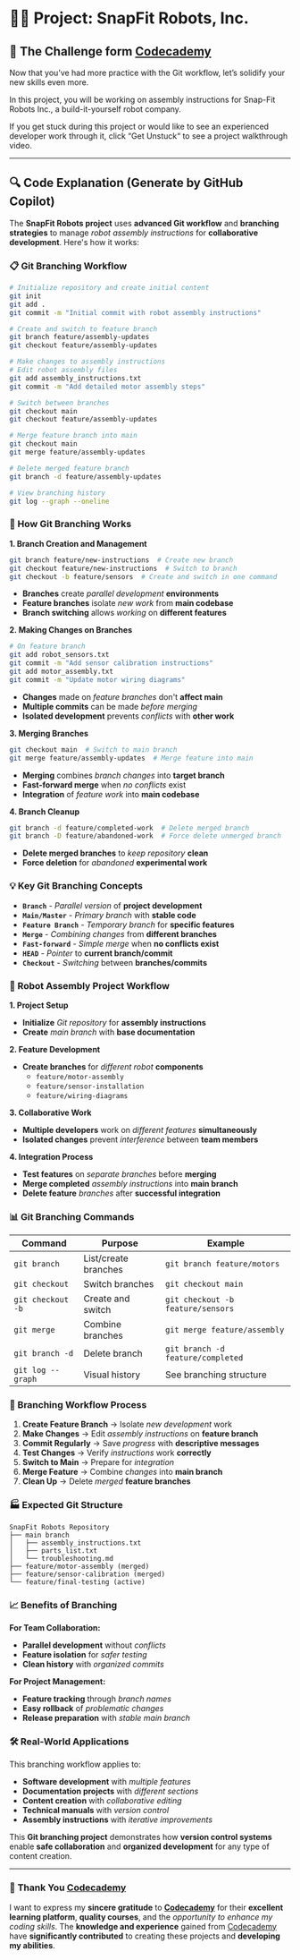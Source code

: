 # 👨‍💻 Project: SnapFit Robots, Inc.

## 🎯 The Challenge form [Codecademy](http://www.codecademy.com/)

Now that you’ve had more practice with the Git workflow, let’s solidify your new skills even more.

In this project, you will be working on assembly instructions for Snap-Fit Robots Inc., a build-it-yourself robot company.

If you get stuck during this project or would like to see an experienced developer work through it, click “Get Unstuck“ to see a project walkthrough video.

---

## 🔍 **Code Explanation (Generate by GitHub Copilot)**

The **SnapFit Robots project** uses **advanced Git workflow** and **branching strategies** to manage *robot assembly instructions* for **collaborative development**. Here's how it works:

### **📋 Git Branching Workflow**

```bash
# Initialize repository and create initial content
git init
git add .
git commit -m "Initial commit with robot assembly instructions"

# Create and switch to feature branch
git branch feature/assembly-updates
git checkout feature/assembly-updates

# Make changes to assembly instructions
# Edit robot assembly files
git add assembly_instructions.txt
git commit -m "Add detailed motor assembly steps"

# Switch between branches
git checkout main
git checkout feature/assembly-updates

# Merge feature branch into main
git checkout main
git merge feature/assembly-updates

# Delete merged feature branch
git branch -d feature/assembly-updates

# View branching history
git log --graph --oneline
```

### **🎯 How Git Branching Works**

**1. Branch Creation and Management**
```bash
git branch feature/new-instructions  # Create new branch
git checkout feature/new-instructions  # Switch to branch
git checkout -b feature/sensors  # Create and switch in one command
```
- **Branches** create *parallel development* **environments**
- **Feature branches** isolate *new work* from **main codebase**
- **Branch switching** allows *working* on **different features**

**2. Making Changes on Branches**
```bash
# On feature branch
git add robot_sensors.txt
git commit -m "Add sensor calibration instructions"
git add motor_assembly.txt
git commit -m "Update motor wiring diagrams"
```
- **Changes** made on *feature branches* don't **affect main**
- **Multiple commits** can be made *before merging*
- **Isolated development** prevents *conflicts* with **other work**

**3. Merging Branches**
```bash
git checkout main  # Switch to main branch
git merge feature/assembly-updates  # Merge feature into main
```
- **Merging** combines *branch changes* into **target branch**
- **Fast-forward merge** when *no conflicts* exist
- **Integration** of *feature work* into **main codebase**

**4. Branch Cleanup**
```bash
git branch -d feature/completed-work  # Delete merged branch
git branch -D feature/abandoned-work  # Force delete unmerged branch
```
- **Delete merged branches** to *keep repository* **clean**
- **Force deletion** for *abandoned* **experimental work**

### **💡 Key Git Branching Concepts**

- **`Branch`** - *Parallel version* of **project development**
- **`Main/Master`** - *Primary branch* with **stable code**
- **`Feature Branch`** - *Temporary branch* for **specific features**
- **`Merge`** - *Combining changes* from **different branches**
- **`Fast-forward`** - *Simple merge* when **no conflicts exist**
- **`HEAD`** - *Pointer* to **current branch/commit**
- **`Checkout`** - *Switching* between **branches/commits**

### **🤖 Robot Assembly Project Workflow**

**1. Project Setup**
- **Initialize** *Git repository* for **assembly instructions**
- **Create** *main branch* with **base documentation**

**2. Feature Development**
- **Create branches** for *different robot* **components**
  - `feature/motor-assembly`
  - `feature/sensor-installation`
  - `feature/wiring-diagrams`

**3. Collaborative Work**
- **Multiple developers** work on *different features* **simultaneously**
- **Isolated changes** prevent *interference* between **team members**

**4. Integration Process**
- **Test features** on *separate branches* before **merging**
- **Merge completed** *assembly instructions* into **main branch**
- **Delete feature** *branches* after **successful integration**

### **📊 Git Branching Commands**

| Command | Purpose | Example |
|---------|---------|---------|
| `git branch` | List/create branches | `git branch feature/motors` |
| `git checkout` | Switch branches | `git checkout main` |
| `git checkout -b` | Create and switch | `git checkout -b feature/sensors` |
| `git merge` | Combine branches | `git merge feature/assembly` |
| `git branch -d` | Delete branch | `git branch -d feature/completed` |
| `git log --graph` | Visual history | See branching structure |

### **🔄 Branching Workflow Process**

1. **Create Feature Branch** → Isolate *new development* work
2. **Make Changes** → Edit *assembly instructions* on **feature branch**
3. **Commit Regularly** → Save *progress* with **descriptive messages**
4. **Test Changes** → Verify *instructions* work **correctly**
5. **Switch to Main** → Prepare for *integration*
6. **Merge Feature** → Combine *changes* into **main branch**
7. **Clean Up** → Delete *merged* **feature branches**

### **🏭 Expected Git Structure**

```
SnapFit Robots Repository
├── main branch
│   ├── assembly_instructions.txt
│   ├── parts_list.txt
│   └── troubleshooting.md
├── feature/motor-assembly (merged)
├── feature/sensor-calibration (merged)
└── feature/final-testing (active)
```

### **📈 Benefits of Branching**

**For Team Collaboration:**
- **Parallel development** without *conflicts*
- **Feature isolation** for *safer testing*
- **Clean history** with *organized commits*

**For Project Management:**
- **Feature tracking** through *branch names*
- **Easy rollback** of *problematic changes*
- **Release preparation** with *stable main branch*

### **🛠️ Real-World Applications**

This branching workflow applies to:
- **Software development** with *multiple features*
- **Documentation projects** with *different sections*
- **Content creation** with *collaborative editing*
- **Technical manuals** with *version control*
- **Assembly instructions** with *iterative improvements*

This **Git branching project** demonstrates how **version control systems** enable **safe collaboration** and **organized development** for any type of content creation.

---

### 🙏 **Thank You [Codecademy](https://www.codecademy.com/)**

I want to express my **sincere gratitude** to [**Codecademy**](https://www.codecademy.com/) for their **excellent learning platform**, **quality courses**, and the *opportunity to enhance my coding skills*. The **knowledge and experience** gained from [Codecademy](https://www.codecademy.com/) have **significantly contributed** to creating these projects and **developing my abilities**.